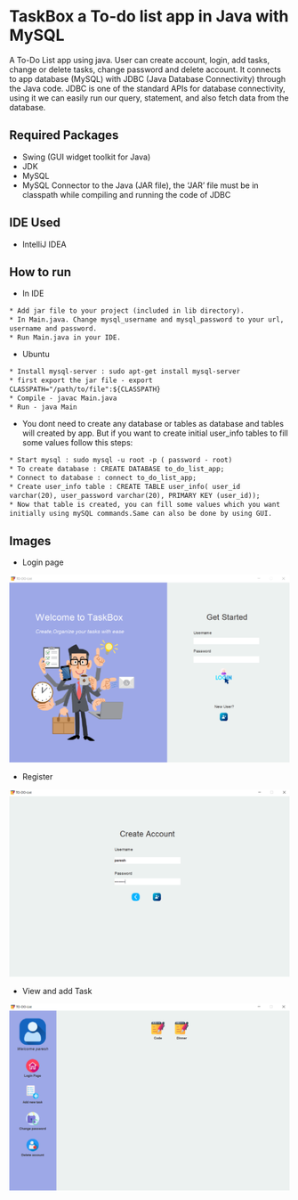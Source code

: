 # TaskBox a To-do list app in Java with MySQL

A To-Do List app using java. User can create account, login, add tasks, change or delete tasks, change password and delete account. It connects to app database (MySQL) with JDBC (Java Database Connectivity) through the Java code. JDBC is one of the standard APIs for database connectivity, using it we can easily run our query, statement, and also fetch data from the database.

## Required Packages
* Swing (GUI widget toolkit for Java)
* JDK
* MySQL
* MySQL Connector to the Java (JAR file), the ‘JAR’ file must be in classpath while compiling and running the code of JDBC

## IDE Used
* IntelliJ IDEA

## How to run

* In IDE

```
* Add jar file to your project (included in lib directory).
* In Main.java. Change mysql_username and mysql_password to your url, username and password.
* Run Main.java in your IDE.
```

* Ubuntu

```
* Install mysql-server : sudo apt-get install mysql-server
* first export the jar file - export CLASSPATH="/path/to/file":${CLASSPATH}
* Compile - javac Main.java
* Run - java Main
```

* You dont need to create any database or tables as database and tables will created by app. But if you want to create initial user_info tables to fill some values follow this steps:

```
* Start mysql : sudo mysql -u root -p ( password - root)
* To create database : CREATE DATABASE to_do_list_app;
* Connect to database : connect to_do_list_app;
* Create user_info table : CREATE TABLE user_info( user_id varchar(20), user_password varchar(20), PRIMARY KEY (user_id));
* Now that table is created, you can fill some values which you want initially using mySQL commands.Same can also be done by using GUI.
```

## Images

* Login page

![Login](home.PNG)

* Register

![Register](create_Account.PNG)

* View and add Task

![Register](Task.PNG)
